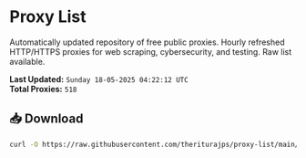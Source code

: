 # Proxy List

Automatically updated repository of free public proxies. Hourly refreshed HTTP/HTTPS proxies for web scraping, cybersecurity, and testing. Raw list available.

**Last Updated:** `Sunday 18-05-2025 04:22:12 UTC`  
**Total Proxies:** `518`

## 📥 Download
```bash
curl -O https://raw.githubusercontent.com/theriturajps/proxy-list/main/proxies.txt
